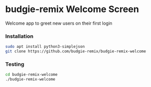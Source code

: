 budgie-remix Welcome Screen
===========================

Welcome app to greet new users on their first login


### Installation

```sh
sudo apt install python3-simplejson
git clone https://github.com/budgie-remix/budgie-remix-welcome
```

### Testing

```sh
cd budgie-remix-welcome
./budgie-remix-welcome
```
